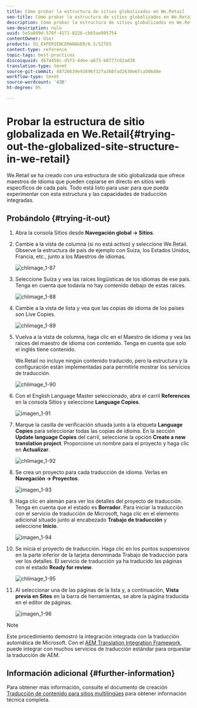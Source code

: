```yaml
---
title: Cómo probar la estructura de sitios globalizados en We.Retail
seo-title: Cómo probar la estructura de sitios globalizados en We.Retail
description: Cómo probar la estructura de sitios globalizados en We.Retail
seo-description: nulo
uuid: 5e5a809d-578f-4171-8226-cb65aa995754
contentOwner: User
products: SG_EXPERIENCEMANAGER/6.5/SITES
content-type: reference
topic-tags: best-practices
discoiquuid: d674458c-d5f3-4dee-a673-b0777c02ad30
translation-type: tm+mt
source-git-commit: 48726639e93696f32fa368fad2630e6fca50640e
workflow-type: tm+mt
source-wordcount: '430'
ht-degree: 0%

---
```



# Probar la estructura de sitio globalizada en We.Retail{#trying-out-the-globalized-site-structure-in-we-retail}

We.Retail se ha creado con una estructura de sitio globalizada que ofrece maestros de idioma que pueden copiarse en directo en sitios web específicos de cada país. Todo está listo para usar para que pueda experimentar con esta estructura y las capacidades de traducción integradas.

## Probándolo {#trying-it-out}

1. Abra la consola Sitios desde **Navegación global -> Sitios**.
1. Cambie a la vista de columna (si no está activo) y seleccione We.Retail. Observe la estructura de país de ejemplo con Suiza, los Estados Unidos, Francia, etc., junto a los Maestros de idiomas.

   ![chlimage_1-87](assets/chlimage_1-87a.png)

1. Seleccione Suiza y vea las raíces lingüísticas de los idiomas de ese país. Tenga en cuenta que todavía no hay contenido debajo de estas raíces.

   ![chlimage_1-88](assets/chlimage_1-88a.png)

1. Cambie a la vista de lista y vea que las copias de idioma de los países son Live Copies.

   ![chlimage_1-89](assets/chlimage_1-89a.png)

1. Vuelva a la vista de columna, haga clic en el Maestro de idioma y vea las raíces del maestro de idioma con contenido. Tenga en cuenta que solo el inglés tiene contenido.

   We.Retail no incluye ningún contenido traducido, pero la estructura y la configuración están implementadas para permitirle mostrar los servicios de traducción.

   ![chlimage_1-90](assets/chlimage_1-90a.png)

1. Con el English Language Master seleccionado, abra el carril **References** en la consola Sitios y seleccione **Language Copies**.

   ![imagen_1-91](assets/chlimage_1-91.png)

1. Marque la casilla de verificación situada junto a la etiqueta **Language Copies** para seleccionar todas las copias de idioma. En la sección **Update language Copies** del carril, seleccione la opción **Create a new translation project**. Proporcione un nombre para el proyecto y haga clic en **Actualizar**.

   ![chlimage_1-92](assets/chlimage_1-92.png)

1. Se crea un proyecto para cada traducción de idioma. Verlas en **Navegación -> Proyectos**.

   ![imagen_1-93](assets/chlimage_1-93.png)

1. Haga clic en alemán para ver los detalles del proyecto de traducción. Tenga en cuenta que el estado es **Borrador**. Para iniciar la traducción con el servicio de traducción de Microsoft, haga clic en el elemento adicional situado junto al encabezado **Trabajo de traducción** y seleccione **Inicio**.

   ![imagen_1-94](assets/chlimage_1-94.png)

1. Se inicia el proyecto de traducción. Haga clic en los puntos suspensivos en la parte inferior de la tarjeta denominada Trabajo de traducción para ver los detalles. El servicio de traducción ya ha traducido las páginas con el estado **Ready for review**.

   ![chlimage_1-95](assets/chlimage_1-95.png)

1. Al seleccionar una de las páginas de la lista y, a continuación, **Vista previa en Sites** en la barra de herramientas, se abre la página traducida en el editor de páginas.

   ![imagen_1-96](assets/chlimage_1-96.png)

>[!NOTE]
>
>Este procedimiento demostró la integración integrada con la traducción automática de Microsoft. Con el [AEM Translation Integration Framework](/help/sites-administering/translation.md), puede integrar con muchos servicios de traducción estándar para orquestar la traducción de AEM.

## Información adicional {#further-information}

Para obtener más información, consulte el documento de creación [Traducción de contenido para sitios multilingües](/help/sites-administering/translation.md) para obtener información técnica completa.
